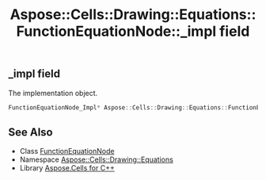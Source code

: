 ﻿---
title: Aspose::Cells::Drawing::Equations::FunctionEquationNode::_impl field
linktitle: _impl
second_title: Aspose.Cells for C++ API Reference
description: 'Aspose::Cells::Drawing::Equations::FunctionEquationNode::_impl field. The implementation object in C++.'
type: docs
weight: 600
url: /cpp/aspose.cells.drawing.equations/functionequationnode/_impl/
---
## _impl field


The implementation object.

```cpp
FunctionEquationNode_Impl* Aspose::Cells::Drawing::Equations::FunctionEquationNode::_impl
```

## See Also

* Class [FunctionEquationNode](../)
* Namespace [Aspose::Cells::Drawing::Equations](../../)
* Library [Aspose.Cells for C++](../../../)
